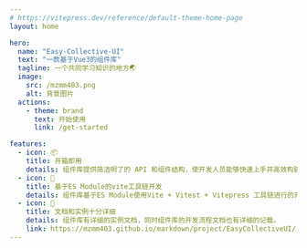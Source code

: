 ```yaml
---
# https://vitepress.dev/reference/default-theme-home-page
layout: home

hero:
  name: "Easy-Collective-UI"
  text: "一款基于Vue3的组件库"
  tagline: 一个共同学习知识的地方🌏
  image:
    src: /mzmm403.png
    alt: 背景图片
  actions:
    - theme: brand
      text: 开始使用
      link: /get-started

features:
  - icon: 📦
    title: 开箱即用
    details: 组件库提供简洁明了的 API 和组件结构，使开发人员能够快速上手并高效构建界面，减少开发时间和工作量。
  - icon: 🔗
    title: 基于ES Module的vite工具链开发
    details: 组件库基于ES Module使用Vite + Vitest + Vitepress 工具链进行的开发。
  - icon: 📂
    title: 文档和实例十分详细
    details: 组件库有详细的实例文档，同时组件库的开发流程文档也有详细的记载。
    link: https://mzmm403.github.io/markdown/project/EasyCollectiveUI/
---
```



